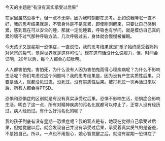  今天的主题是“有没有真实承受过后果”

在家里虽然没事干，但一点不无聊，因为我时刻都在思考。比如说我睡眠一直不好，我的思考结果就是，不管身体是不是真累，即使刚刚醒来，只要让自己感到累，感到现在可以安全的睡，那就一定能睡着，呼吸也有学问，就是模仿自己真的累的喘不过气那种呼吸方法，几次呼吸过去，身体就会慢慢被催眠。

今天孩子又是星期一恐惧症，一直说怕，我的思考结果就是“孩子始终感受着妈妈对爸爸的戾气，觉得世界就是这样可怕”。现在这句话没什么说服力，但，时间会证明，20年以后，每个人都会心知肚明。

人人都害怕鬼，害怕死，为什么没有人因为害怕鬼而得心理疾病呢？为什么不影响生活呢？你们考虑过这个问题吗？我的思考结果是，因为没有产生实质性后果。只要是活人，就都没见过鬼，没死过，没有实质性后果。被打死过一次再活过来以后，所有人都会得PTSD。

恐惧和恐惧症的区别就是有没有真实承受过后果。恐惧不影响生活，恐惧症会影响生活。明白了这一点，所有对精神疾病的污名化就都可以停止了，正常人没有经历过，病人经历过。有什么好污名化的呢？

我的孩子到底有没有星期一恐惧症呢？我的观点是有，她现在觉得自己承受过后果，但她觉醒以后，就会发现自己并没有承受过后果，承受着真实戾气的是爸爸，不是她自己。所以，一点也不用担心，她心智觉醒之后，就没有星期一恐惧症了